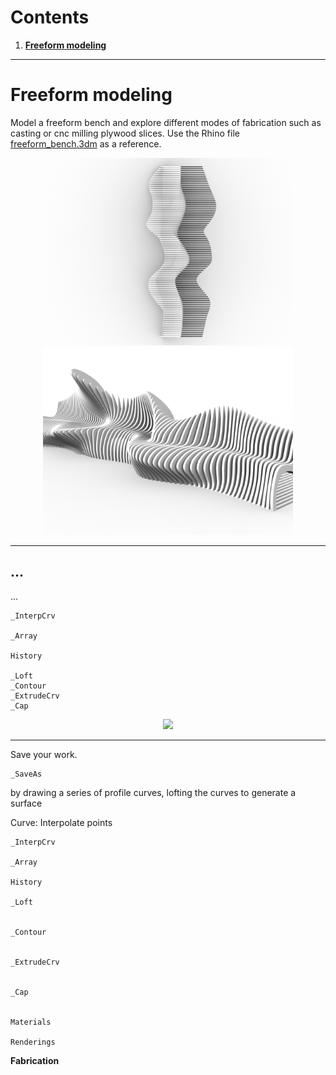 # Contents
1. [**Freeform modeling**](#freeform-modeling)

---

# Freeform modeling
Model a freeform bench and
explore different modes of fabrication
such as casting or cnc milling plywood slices.
Use the Rhino file [freeform_bench.3dm](../models/freeform_bench.3dm)
as a reference.

<p align="center">
<img src="../images/parametric_modeling/freeform_bench_top.png" height="300">
<img src="../images/parametric_modeling/freeform_bench_1.png" height="300">
</p>

---

## ...
...
```
_InterpCrv

_Array

History

_Loft
_Contour
_ExtrudeCrv
_Cap

```

<p align="center"><img src="../images/digital-fabrication/.png"></p>

---

Save your work.
```
_SaveAs
```



by drawing a series of profile curves,
lofting the curves to generate a surface




Curve: Interpolate points

```
_InterpCrv

_Array

History

_Loft


_Contour


_ExtrudeCrv


_Cap


Materials

Renderings

```

**Fabrication**
